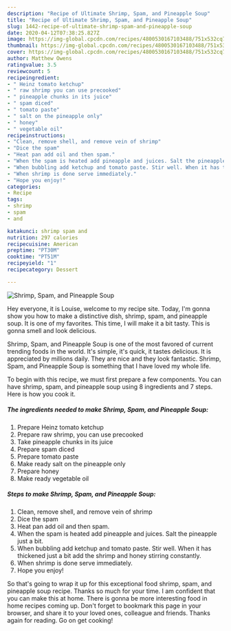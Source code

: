 ```yaml
---
description: "Recipe of Ultimate Shrimp, Spam, and Pineapple Soup"
title: "Recipe of Ultimate Shrimp, Spam, and Pineapple Soup"
slug: 1442-recipe-of-ultimate-shrimp-spam-and-pineapple-soup
date: 2020-04-12T07:38:25.827Z
image: https://img-global.cpcdn.com/recipes/4800530167103488/751x532cq70/shrimp-spam-and-pineapple-soup-recipe-main-photo.jpg
thumbnail: https://img-global.cpcdn.com/recipes/4800530167103488/751x532cq70/shrimp-spam-and-pineapple-soup-recipe-main-photo.jpg
cover: https://img-global.cpcdn.com/recipes/4800530167103488/751x532cq70/shrimp-spam-and-pineapple-soup-recipe-main-photo.jpg
author: Matthew Owens
ratingvalue: 3.5
reviewcount: 5
recipeingredient:
- " Heinz tomato ketchup"
- " raw shrimp you can use precooked"
- " pineapple chunks in its juice"
- " spam diced"
- " tomato paste"
- " salt on the pineapple only"
- " honey"
- " vegetable oil"
recipeinstructions:
- "Clean, remove shell, and remove vein of shrimp"
- "Dice the spam"
- "Heat pan add oil and then spam."
- "When the spam is heated add pineapple and juices. Salt the pineapple just a bit."
- "When bubbling add ketchup and tomato paste. Stir well. When it has thickened just a bit add the shrimp and honey stirring constantly."
- "When shrimp is done serve immediately."
- "Hope you enjoy!"
categories:
- Recipe
tags:
- shrimp
- spam
- and

katakunci: shrimp spam and 
nutrition: 297 calories
recipecuisine: American
preptime: "PT30M"
cooktime: "PT51M"
recipeyield: "1"
recipecategory: Dessert

---
```



![Shrimp, Spam, and Pineapple Soup](https://img-global.cpcdn.com/recipes/4800530167103488/751x532cq70/shrimp-spam-and-pineapple-soup-recipe-main-photo.jpg)

Hey everyone, it is Louise, welcome to my recipe site. Today, I'm gonna show you how to make a distinctive dish, shrimp, spam, and pineapple soup. It is one of my favorites. This time, I will make it a bit tasty. This is gonna smell and look delicious.

Shrimp, Spam, and Pineapple Soup is one of the most favored of current trending foods in the world. It's simple, it's quick, it tastes delicious. It is appreciated by millions daily. They are nice and they look fantastic. Shrimp, Spam, and Pineapple Soup is something that I have loved my whole life.




To begin with this recipe, we must first prepare a few components. You can have shrimp, spam, and pineapple soup using 8 ingredients and 7 steps. Here is how you cook it.

<!--inarticleads1-->

##### The ingredients needed to make Shrimp, Spam, and Pineapple Soup:

1. Prepare  Heinz tomato ketchup
1. Prepare  raw shrimp, you can use precooked
1. Take  pineapple chunks in its juice
1. Prepare  spam diced
1. Prepare  tomato paste
1. Make ready  salt on the pineapple only
1. Prepare  honey
1. Make ready  vegetable oil




<!--inarticleads2-->

##### Steps to make Shrimp, Spam, and Pineapple Soup:

1. Clean, remove shell, and remove vein of shrimp
1. Dice the spam
1. Heat pan add oil and then spam.
1. When the spam is heated add pineapple and juices. Salt the pineapple just a bit.
1. When bubbling add ketchup and tomato paste. Stir well. When it has thickened just a bit add the shrimp and honey stirring constantly.
1. When shrimp is done serve immediately.
1. Hope you enjoy!




So that's going to wrap it up for this exceptional food shrimp, spam, and pineapple soup recipe. Thanks so much for your time. I am confident that you can make this at home. There is gonna be more interesting food in home recipes coming up. Don't forget to bookmark this page in your browser, and share it to your loved ones, colleague and friends. Thanks again for reading. Go on get cooking!
